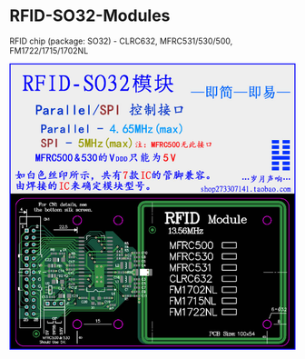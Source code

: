 # RFID-SO32-Modules
RFID chip (package: SO32) - CLRC632, MFRC531/530/500, FM1722/1715/1702NL

![image](https://github.com/arm8686/RFID-SO32-Modules/blob/master/pic/RFID_SO32_3_800.jpg)
